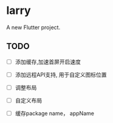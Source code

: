 # larry

A new Flutter project.

## TODO

- [ ] 添加缓存,加速首屏开启速度
- [ ] 添加远程API支持, 用于自定义图标位置
- [ ] 调整布局
- [ ] 自定义布局

- [ ] 缓存package name， appName